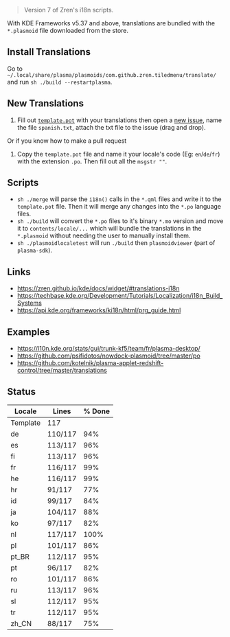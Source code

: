> Version 7 of Zren's i18n scripts.

With KDE Frameworks v5.37 and above, translations are bundled with the `*.plasmoid` file downloaded from the store.

## Install Translations

Go to `~/.local/share/plasma/plasmoids/com.github.zren.tiledmenu/translate/` and run `sh ./build --restartplasma`.

## New Translations

1. Fill out [`template.pot`](template.pot) with your translations then open a [new issue](https://github.com/Zren/plasma-applet-tiledmenu/issues/new), name the file `spanish.txt`, attach the txt file to the issue (drag and drop).

Or if you know how to make a pull request

1. Copy the `template.pot` file and name it your locale's code (Eg: `en`/`de`/`fr`) with the extension `.po`. Then fill out all the `msgstr ""`.

## Scripts

* `sh ./merge` will parse the `i18n()` calls in the `*.qml` files and write it to the `template.pot` file. Then it will merge any changes into the `*.po` language files.
* `sh ./build` will convert the `*.po` files to it's binary `*.mo` version and move it to `contents/locale/...` which will bundle the translations in the `*.plasmoid` without needing the user to manually install them.
* `sh ./plasmoidlocaletest` will run `./build` then `plasmoidviewer` (part of `plasma-sdk`).

## Links

* https://zren.github.io/kde/docs/widget/#translations-i18n
* https://techbase.kde.org/Development/Tutorials/Localization/i18n_Build_Systems
* https://api.kde.org/frameworks/ki18n/html/prg_guide.html

## Examples

* https://l10n.kde.org/stats/gui/trunk-kf5/team/fr/plasma-desktop/
* https://github.com/psifidotos/nowdock-plasmoid/tree/master/po
* https://github.com/kotelnik/plasma-applet-redshift-control/tree/master/translations

## Status
|  Locale  |  Lines  | % Done|
|----------|---------|-------|
| Template |     117 |       |
| de       | 110/117 |   94% |
| es       | 113/117 |   96% |
| fi       | 113/117 |   96% |
| fr       | 116/117 |   99% |
| he       | 116/117 |   99% |
| hr       |  91/117 |   77% |
| id       |  99/117 |   84% |
| ja       | 104/117 |   88% |
| ko       |  97/117 |   82% |
| nl       | 117/117 |  100% |
| pl       | 101/117 |   86% |
| pt_BR    | 112/117 |   95% |
| pt       |  96/117 |   82% |
| ro       | 101/117 |   86% |
| ru       | 113/117 |   96% |
| sl       | 112/117 |   95% |
| tr       | 112/117 |   95% |
| zh_CN    |  88/117 |   75% |
